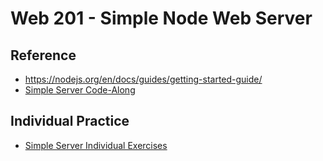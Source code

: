 # Web 201 - Simple Node Web Server

## Reference
- https://nodejs.org/en/docs/guides/getting-started-guide/
- [Simple Server Code-Along](SimpleServerCodeAlong.md)

## Individual Practice
- [Simple Server Individual Exercises](SimpleServerIndividualExercises.md)